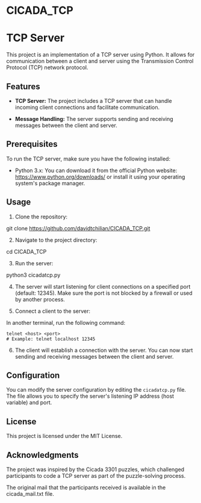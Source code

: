 # CICADA_TCP

# TCP Server

This project is an implementation of a TCP server using Python. It allows for communication between a client and server using the Transmission Control Protocol (TCP) network protocol.

## Features

- **TCP Server:** The project includes a TCP server that can handle incoming client connections and facilitate communication.

- **Message Handling:** The server supports sending and receiving messages between the client and server.

## Prerequisites

To run the TCP server, make sure you have the following installed:

- Python 3.x: You can download it from the official Python website: https://www.python.org/downloads/ or install it using your operating system's package manager.

## Usage

1. Clone the repository:

git clone https://github.com/davidtchilian/CICADA_TCP.git


2. Navigate to the project directory:

cd CICADA_TCP

3. Run the server:

python3 cicadatcp.py

4. The server will start listening for client connections on a specified port (default: 12345). Make sure the port is not blocked by a firewall or used by another process.

5. Connect a client to the server:

In another terminal, run the following command:

```
telnet <host> <port>
# Example: telnet localhost 12345
```

6. The client will establish a connection with the server. You can now start sending and receiving messages between the client and server.

## Configuration

You can modify the server configuration by editing the `cicadatcp.py` file. The file allows you to specify the server's listening IP address (host variable) and port.

## License

This project is licensed under the MIT License.

## Acknowledgments

The project was inspired by the Cicada 3301 puzzles, which challenged participants to code a TCP server as part of the puzzle-solving process.

The original mail that the participants received is available in the cicada_mail.txt file.